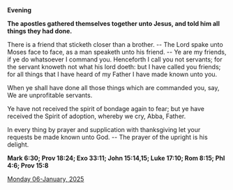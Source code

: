 **Evening**

**The apostles gathered themselves together unto Jesus, and told him all things they had done.**
 
There is a friend that sticketh closer than a brother. -- The Lord spake unto Moses face to face, as a man speaketh unto his friend. -- Ye are my friends, if ye do whatsoever I command you. Henceforth I call you not servants; for the servant knoweth not what his lord doeth: but I have called you friends; for all things that I have heard of my Father I have made known unto you.
 
When ye shall have done all those things which are commanded you, say, We are unprofitable servants.
 
Ye have not received the spirit of bondage again to fear; but ye have received the Spirit of adoption, whereby we cry, Abba, Father.
 
In every thing by prayer and supplication with thanksgiving let your requests be made known unto God. -- The prayer of the upright is his delight.  

**Mark 6:30; Prov 18:24; Exo 33:11; John 15:14,15; Luke 17:10; Rom 8:15; Phl 4:6; Prov 15:8**

[Monday 06-January, 2025](https://t.me/daily_light)
